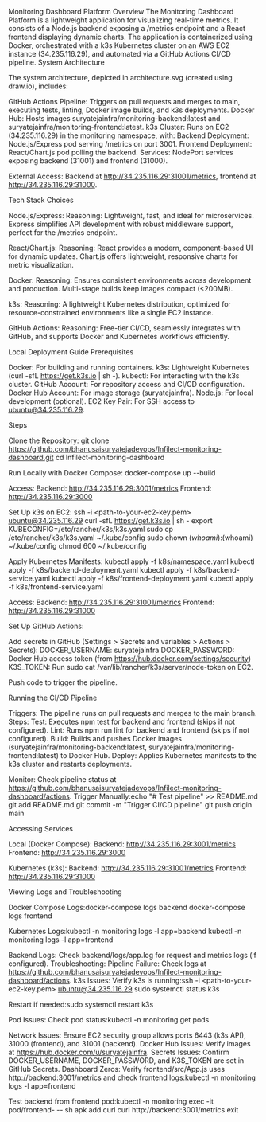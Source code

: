 Monitoring Dashboard Platform
Overview
The Monitoring Dashboard Platform is a lightweight application for visualizing real-time metrics. It consists of a Node.js backend exposing a /metrics endpoint and a React frontend displaying dynamic charts. The application is containerized using Docker, orchestrated with a k3s Kubernetes cluster on an AWS EC2 instance (34.235.116.29), and automated via a GitHub Actions CI/CD pipeline.
System Architecture

The system architecture, depicted in architecture.svg (created using draw.io), includes:

GitHub Actions Pipeline: Triggers on pull requests and merges to main, executing tests, linting, Docker image builds, and k3s deployments.
Docker Hub: Hosts images suryatejainfra/monitoring-backend:latest and suryatejainfra/monitoring-frontend:latest.
k3s Cluster: Runs on EC2 (34.235.116.29) in the monitoring namespace, with:
Backend Deployment: Node.js/Express pod serving /metrics on port 3001.
Frontend Deployment: React/Chart.js pod polling the backend.
Services: NodePort services exposing backend (31001) and frontend (31000).


External Access: Backend at http://34.235.116.29:31001/metrics, frontend at http://34.235.116.29:31000.

Tech Stack Choices

Node.js/Express:
Reasoning: Lightweight, fast, and ideal for microservices. Express simplifies API development with robust middleware support, perfect for the /metrics endpoint.


React/Chart.js:
Reasoning: React provides a modern, component-based UI for dynamic updates. Chart.js offers lightweight, responsive charts for metric visualization.


Docker:
Reasoning: Ensures consistent environments across development and production. Multi-stage builds keep images compact (<200MB).


k3s:
Reasoning: A lightweight Kubernetes distribution, optimized for resource-constrained environments like a single EC2 instance.


GitHub Actions:
Reasoning: Free-tier CI/CD, seamlessly integrates with GitHub, and supports Docker and Kubernetes workflows efficiently.



Local Deployment Guide
Prerequisites

Docker: For building and running containers.
k3s: Lightweight Kubernetes (curl -sfL https://get.k3s.io | sh -).
kubectl: For interacting with the k3s cluster.
GitHub Account: For repository access and CI/CD configuration.
Docker Hub Account: For image storage (suryatejainfra).
Node.js: For local development (optional).
EC2 Key Pair: For SSH access to ubuntu@34.235.116.29.

Steps

Clone the Repository:
git clone https://github.com/bhanusaisuryatejadevops/Infilect-monitoring-dashboard.git
cd Infilect-monitoring-dashboard


Run Locally with Docker Compose:
docker-compose up --build


Access:
Backend: http://34.235.116.29:3001/metrics
Frontend: http://34.235.116.29:3000




Set Up k3s on EC2:
ssh -i <path-to-your-ec2-key.pem> ubuntu@34.235.116.29
curl -sfL https://get.k3s.io | sh -
export KUBECONFIG=/etc/rancher/k3s/k3s.yaml
sudo cp /etc/rancher/k3s/k3s.yaml ~/.kube/config
sudo chown $(whoami):$(whoami) ~/.kube/config
chmod 600 ~/.kube/config


Apply Kubernetes Manifests:
kubectl apply -f k8s/namespace.yaml
kubectl apply -f k8s/backend-deployment.yaml
kubectl apply -f k8s/backend-service.yaml
kubectl apply -f k8s/frontend-deployment.yaml
kubectl apply -f k8s/frontend-service.yaml


Access:
Backend: http://34.235.116.29:31001/metrics
Frontend: http://34.235.116.29:31000




Set Up GitHub Actions:

Add secrets in GitHub (Settings > Secrets and variables > Actions > Secrets):
DOCKER_USERNAME: suryatejainfra
DOCKER_PASSWORD: Docker Hub access token (from https://hub.docker.com/settings/security)
K3S_TOKEN: Run sudo cat /var/lib/rancher/k3s/server/node-token on EC2.


Push code to trigger the pipeline.



Running the CI/CD Pipeline

Triggers: The pipeline runs on pull requests and merges to the main branch.
Steps:
Test: Executes npm test for backend and frontend (skips if not configured).
Lint: Runs npm run lint for backend and frontend (skips if not configured).
Build: Builds and pushes Docker images (suryatejainfra/monitoring-backend:latest, suryatejainfra/monitoring-frontend:latest) to Docker Hub.
Deploy: Applies Kubernetes manifests to the k3s cluster and restarts deployments.


Monitor: Check pipeline status at https://github.com/bhanusaisuryatejadevops/Infilect-monitoring-dashboard/actions.
Trigger Manually:echo "# Test pipeline" >> README.md
git add README.md
git commit -m "Trigger CI/CD pipeline"
git push origin main



Accessing Services

Local (Docker Compose):
Backend: http://34.235.116.29:3001/metrics
Frontend: http://34.235.116.29:3000


Kubernetes (k3s):
Backend: http://34.235.116.29:31001/metrics
Frontend: http://34.235.116.29:31000



Viewing Logs and Troubleshooting

Docker Compose Logs:docker-compose logs backend
docker-compose logs frontend


Kubernetes Logs:kubectl -n monitoring logs -l app=backend
kubectl -n monitoring logs -l app=frontend


Backend Logs: Check backend/logs/app.log for request and metrics logs (if configured).
Troubleshooting:
Pipeline Failure: Check logs at https://github.com/bhanusaisuryatejadevops/Infilect-monitoring-dashboard/actions.
k3s Issues: Verify k3s is running:ssh -i <path-to-your-ec2-key.pem> ubuntu@34.235.116.29
sudo systemctl status k3s

Restart if needed:sudo systemctl restart k3s


Pod Issues: Check pod status:kubectl -n monitoring get pods


Network Issues: Ensure EC2 security group allows ports 6443 (k3s API), 31000 (frontend), and 31001 (backend).
Docker Hub Issues: Verify images at https://hub.docker.com/u/suryatejainfra.
Secrets Issues: Confirm DOCKER_USERNAME, DOCKER_PASSWORD, and K3S_TOKEN are set in GitHub Secrets.
Dashboard Zeros: Verify frontend/src/App.js uses http://backend:3001/metrics and check frontend logs:kubectl -n monitoring logs -l app=frontend

Test backend from frontend pod:kubectl -n monitoring exec -it pod/frontend-<pod-name> -- sh
apk add curl
curl http://backend:3001/metrics
exit